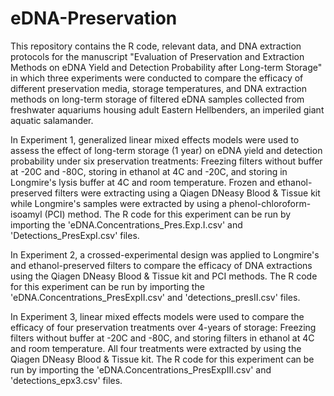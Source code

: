 # eDNA-Preservation

This repository contains the R code, relevant data, and DNA extraction protocols for the manuscript "Evaluation of Preservation and Extraction Methods on eDNA Yield and Detection Probability after Long-term Storage" in which three experiments were conducted to compare the efficacy of different preservation media, storage temperatures, and DNA extraction methods on long-term storage of filtered eDNA samples collected from freshwater aquariums housing adult Eastern Hellbenders, an imperiled giant aquatic salamander.

In Experiment 1, generalized linear mixed effects models were used to assess the effect of long-term storage (1 year) on eDNA yield and detection probability under six preservation treatments: Freezing filters without buffer at -20C and -80C, storing in ethanol at 4C and -20C, and storing in Longmire's lysis buffer at 4C and room temperature. Frozen and ethanol-preserved filters were extracting using a Qiagen DNeasy Blood & Tissue kit while Longmire's samples were extracted by using a phenol-chloroform-isoamyl (PCI) method. The R code for this experiment can be run by importing the 'eDNA.Concentrations_Pres.Exp.I.csv' and 'Detections_PresExpI.csv' files.

In Experiment 2, a crossed-experimental design was applied to Longmire's and ethanol-preserved filters to compare the efficacy of DNA extractions using the Qiagen DNeasy Blood & Tissue kit and PCI methods. The R code for this experiment can be run by importing the 'eDNA.Concentrations_PresExpII.csv' and 'detections_presII.csv' files.

In Experiment 3, linear mixed effects models were used to compare the efficacy of four preservation treatments over 4-years of storage: Freezing filters without buffer at -20C and -80C, and storing filters in ethanol at 4C and room temperature. All four treatments were extracted by using the Qiagen DNeasy Blood & Tissue kit. The R code for this experiment can be run by importing the 'eDNA.Concentrations_PresExpIII.csv' and 'detections_epx3.csv' files.
